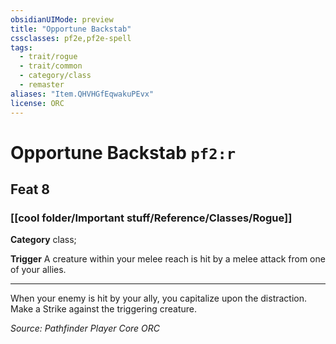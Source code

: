 ```yaml
---
obsidianUIMode: preview
title: "Opportune Backstab"
cssclasses: pf2e,pf2e-spell
tags:
  - trait/rogue
  - trait/common
  - category/class
  - remaster
aliases: "Item.QHVHGfEqwakuPEvx"
license: ORC
---
```

# Opportune Backstab `pf2:r`
## Feat 8
### [[cool folder/Important stuff/Reference/Classes/Rogue]]

**Category** class; 




**Trigger** A creature within your melee reach is hit by a melee attack from one of your allies.

* * *

When your enemy is hit by your ally, you capitalize upon the distraction. Make a Strike against the triggering creature.

*Source: Pathfinder Player Core*
*ORC*